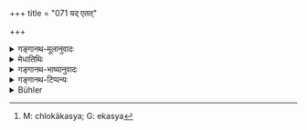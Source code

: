 +++
title = "071 यद् एतत्"

+++

<details><summary>गङ्गानथ-मूलानुवादः</summary>

This period of the four time-cycles that have been just computed,—twelve thousand such periods are called the ‘time-cycle of the gods.’—(71)
</details>

<details><summary>मेधातिथिः</summary>

**यद् एतद्** इति लौकिकी वाचो युक्तिः । समुदायेन प्रक्रान्तो ऽर्थः परामृश्यते । यद् एतच् **चतुर्युगं** **परिसंख्यातं** चत्वारि सहस्राणीत्यादिना निश्चितसंख्यम् **आदौ** प्राग् अस्माच् छ्लोकात्- एतस्य[^१०७] चतुर्युगस्य द्वादशभिः सहस्रैर् **देवानां युगम् उच्यते** । द्वादशचतुर्युगसहस्राणि देवयुगं नाम काल इत्य् अर्थः । सहस्रशब्दात् स्वार्थे ऽण् । द्वादशचतुर्युगसहस्राणि परिमाणं यस्मिन्न् इति विग्रहः ॥ १.७१ ॥


[^१०७]:
     M: chlokākasya; G: ekasya
</details>

<details><summary>गङ्गानथ-भाष्यानुवादः</summary>

‘*Yadetat*’ (in the sense of ‘this’) is an ordinary expression; and as a whole it means *that which has been spoken of*.—‘*This period of four Time-cycles that has been* *computed*’—*i.e*., the exact number of years in which have been definitely determined before this verse,—e.g. in verse 69, where the number of years in the Time-cycles is declared to be
*four thousand* etc., etc.,—‘*Twelve thousand*’ of this period of four
Time-cycles are called the ‘*Time-cycle of the Gods*’. That is to say the *Divine Cycle* consists of twelve thousand ‘Four-Cycles.’

The word ‘*Sāhasram*’ is derived from the word ‘*sahasra*’ with the reflexive affix ‘*aṇ*’; and the compound ‘*dvādaśasāhasram*’ is to be expounded as ‘*dvādaśa-sahasrāṇi parimāṇe yasmin*’, ‘that in which the measure is that of twelve-thousands’.—(71)
</details>

<details><summary>गङ्गानथ-टिप्पन्यः</summary>

Burnell remarks—“According to the commentators the translation should run thus: ‘The four Yugas just reckoned (consisting of) twelve thousand years are called a *Yuga* of the gods.” This is the translation adopted by Buhler also. What is not quite accurate is the statement that such a translation is “according to the commentators”,—when we find that according to Medhātithi at least, the meaning of the verse is as it is represented by Burnell in his text. Medhātithi says explicitly—‘*dvādaśa-chaturyuga—sahasrāṇi devayugam nāma kāla ityarthaḥ*’.

In face of the fact that the words of the text themselves convey this meaning—which involves the ‘lengthening’ of the ordinary into divine years,—it is difficult to understand Burnell’s remark that this ‘lengthening’ ‘is the work of commentators.’ On the contrary, on Burnell’s own showing, the ‘commentators’ would appear to have
*shortened* the great length of the divine year clearly expressed by the
words of the text.
</details>

<details><summary>Bühler</summary>

071	These twelve thousand (years) which thus have been just mentioned as the total of four (human) ages, are called one age of the gods.
</details>
